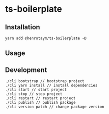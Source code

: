 # ts-boilerplate

## Installation
```shell
yarn add @henrotaym/ts-boilerplate -D
```

## Usage
<!-- @TODO -->

## Development
```shell
./cli bootstrap // bootstrap project
./cli yarn install // install dependencies
./cli start // start project
./cli stop // stop project
./cli restart // restart project
./cli publish // publish package
./cli version patch // change package version
```